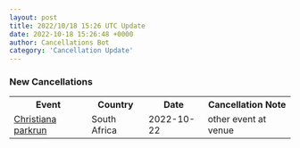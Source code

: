```yaml
---
layout: post
title: 2022/10/18 15:26 UTC Update
date: 2022-10-18 15:26:48 +0000
author: Cancellations Bot
category: 'Cancellation Update'
---
```


<h3>New Cancellations</h3>
<div class='hscrollable'>
<table style='width: 100%'>
    <tr>
        <th>Event</th>
        <th>Country</th>
        <th>Date</th>
        <th>Cancellation Note</th>
    </tr>
    <tr>
        <td><a href="https://www.parkrun.co.za/christiana">Christiana parkrun</a></td>
        <td>South Africa</td>
        <td>2022-10-22</td>
        <td>other event at venue</td>
    </tr>
</table>
</div>
